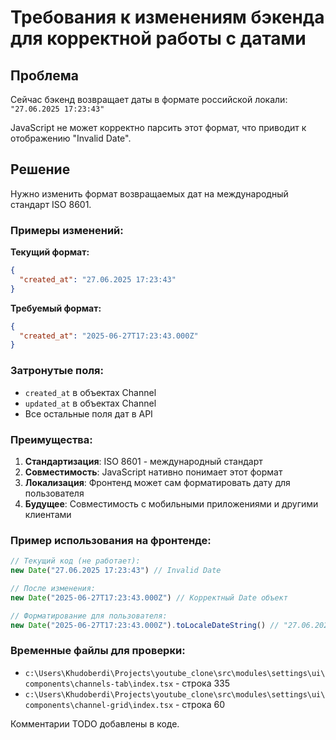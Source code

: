 # Требования к изменениям бэкенда для корректной работы с датами

## Проблема
Сейчас бэкенд возвращает даты в формате российской локали: `"27.06.2025 17:23:43"`

JavaScript не может корректно парсить этот формат, что приводит к отображению "Invalid Date".

## Решение
Нужно изменить формат возвращаемых дат на международный стандарт ISO 8601.

### Примеры изменений:

**Текущий формат:**
```json
{
  "created_at": "27.06.2025 17:23:43"
}
```

**Требуемый формат:**
```json
{
  "created_at": "2025-06-27T17:23:43.000Z"
}
```

### Затронутые поля:
- `created_at` в объектах Channel
- `updated_at` в объектах Channel
- Все остальные поля дат в API

### Преимущества:
1. **Стандартизация**: ISO 8601 - международный стандарт
2. **Совместимость**: JavaScript нативно понимает этот формат
3. **Локализация**: Фронтенд может сам форматировать дату для пользователя
4. **Будущее**: Совместимость с мобильными приложениями и другими клиентами

### Пример использования на фронтенде:
```javascript
// Текущий код (не работает):
new Date("27.06.2025 17:23:43") // Invalid Date

// После изменения:
new Date("2025-06-27T17:23:43.000Z") // Корректный Date объект

// Форматирование для пользователя:
new Date("2025-06-27T17:23:43.000Z").toLocaleDateString() // "27.06.2025" (в российской локали)
```

### Временные файлы для проверки:
- `c:\Users\Khudoberdi\Projects\youtube_clone\src\modules\settings\ui\components\channels-tab\index.tsx` - строка 335
- `c:\Users\Khudoberdi\Projects\youtube_clone\src\modules\settings\ui\components\channel-grid\index.tsx` - строка 60

Комментарии TODO добавлены в коде.
